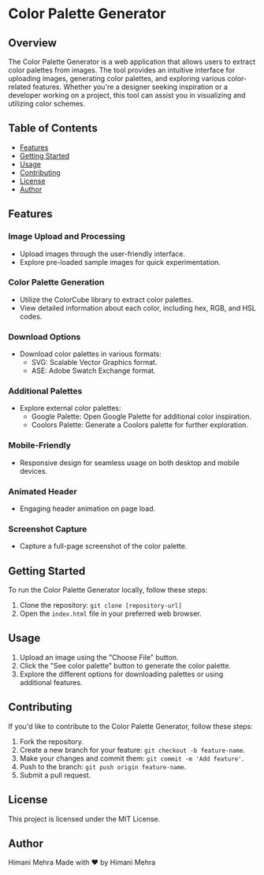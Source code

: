 # Color Palette Generator

## Overview
The Color Palette Generator is a web application that allows users to extract color palettes from images. The tool provides an intuitive interface for uploading images, generating color palettes, and exploring various color-related features. Whether you're a designer seeking inspiration or a developer working on a project, this tool can assist you in visualizing and utilizing color schemes.

## Table of Contents
- [Features](#features)
- [Getting Started](#getting-started)
- [Usage](#usage)
- [Contributing](#contributing)
- [License](#license)
- [Author](#author)

## Features
### Image Upload and Processing
- Upload images through the user-friendly interface.
- Explore pre-loaded sample images for quick experimentation.

### Color Palette Generation
- Utilize the ColorCube library to extract color palettes.
- View detailed information about each color, including hex, RGB, and HSL codes.

### Download Options
- Download color palettes in various formats:
  - SVG: Scalable Vector Graphics format.
  - ASE: Adobe Swatch Exchange format.

### Additional Palettes
- Explore external color palettes:
  - Google Palette: Open Google Palette for additional color inspiration.
  - Coolors Palette: Generate a Coolors palette for further exploration.

### Mobile-Friendly
- Responsive design for seamless usage on both desktop and mobile devices.

### Animated Header
- Engaging header animation on page load.

### Screenshot Capture
- Capture a full-page screenshot of the color palette.

## Getting Started
To run the Color Palette Generator locally, follow these steps:
1. Clone the repository: `git clone [repository-url]`
2. Open the `index.html` file in your preferred web browser.

## Usage
1. Upload an image using the "Choose File" button.
2. Click the "See color palette" button to generate the color palette.
3. Explore the different options for downloading palettes or using additional features.

## Contributing
If you'd like to contribute to the Color Palette Generator, follow these steps:
1. Fork the repository.
2. Create a new branch for your feature: `git checkout -b feature-name`.
3. Make your changes and commit them: `git commit -m 'Add feature'`.
4. Push to the branch: `git push origin feature-name`.
5. Submit a pull request.

## License
This project is licensed under the MIT License.

## Author
Himani Mehra
Made with ❤️ by Himani Mehra
